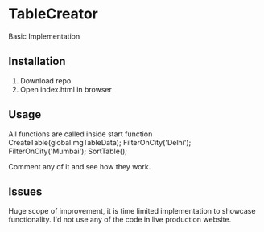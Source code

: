# TableCreator

Basic Implementation

## Installation

1. Download repo
2. Open index.html in browser

## Usage

All functions are called inside start function
CreateTable(global.mgTableData);
FilterOnCity('Delhi');
FilterOnCity('Mumbai');
SortTable();

Comment any of it and see how they work.

## Issues
Huge scope of improvement, it is time limited implementation to showcase functionality. I'd not use any of the code in live production website. 